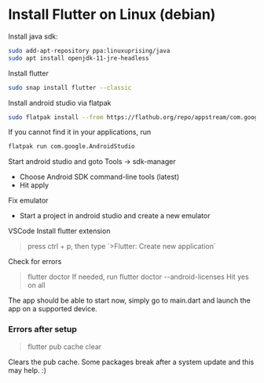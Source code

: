# Install Flutter on Linux (debian)

Install java sdk:

```bash
sudo add-apt-repository ppa:linuxuprising/java
sudo apt install openjdk-11-jre-headless`
```

Install flutter

```bash
sudo snap install flutter --classic
```

Install android studio via flatpak

```bash
sudo flatpak install --from https://flathub.org/repo/appstream/com.google.AndroidStudio.flatpakref
```

If you cannot find it in your applications, run

```bash
flatpak run com.google.AndroidStudio
```



Start android studio and goto Tools -> sdk-manager

* Choose Android SDK command-line tools (latest)
* Hit apply

Fix emulator

* Start a project in android studio and create a new emulator

VSCode
Install flutter extension

> press ctrl + p, then type ´>Flutter: Create new application´

Check for errors

> flutter doctor
> If needed, run
> flutter doctor --android-licenses
> Hit yes on all

The app should be able to start now, simply go to main.dart and launch the app on a supported device.

### Errors after setup

> flutter pub cache clear

Clears the pub cache. Some packages break after a system update and this may help. :)
